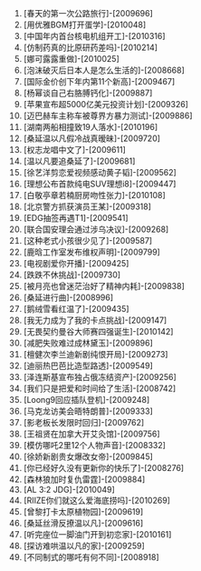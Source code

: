
1. [春天的第一次公路旅行]-[2009696]
1. [用优雅BGM打开蛋学]-[2010048]
1. [中国年内首台核电机组开工]-[2010316]
1. [仿制药真的比原研药差吗]-[2010214]
1. [娜可露露重做]-[2010025]
1. [泡沫破灭后日本人是怎么生活的]-[2008668]
1. [国际金价创下年内第11个新高]-[2009467]
1. [杨幂谈自己右胳膊钙化]-[2009887]
1. [苹果宣布超5000亿美元投资计划]-[2009326]
1. [迈巴赫车主称车被尊界方暴力测试]-[2009886]
1. [湖南两船相撞致19人落水]-[2010196]
1. [桑延温以凡假冷战真暧昧]-[2009720]
1. [权志龙唱中文了]-[2009611]
1. [温以凡要追桑延了]-[2009681]
1. [徐艺洋剪恋爱视频感动黄子韬]-[2009562]
1. [理想公布首款纯电SUV理想i8]-[2009447]
1. [白敬亭章若楠厨房吻性张力]-[2010108]
1. [北京警方抓获演员王某]-[2009318]
1. [EDG抽签再遇T1]-[2009541]
1. [联合国安理会通过涉乌决议]-[2009268]
1. [这种老式小孩很少见了]-[2009587]
1. [鹿晗工作室发布维权声明]-[2009799]
1. [电视剧爱你开播]-[2009425]
1. [跌跌不休挑战]-[2009730]
1. [被月亮也曾迷茫治好了精神内耗]-[2009838]
1. [桑延进行曲]-[2008996]
1. [鹅绒雪看红温了]-[2009435]
1. [我无力成为了我的卡点挑战]-[2009147]
1. [无畏契约曼谷大师赛四强诞生]-[2010142]
1. [减肥失败难过成林黛玉]-[2009896]
1. [檀健次李兰迪新剧纯恨开局]-[2009273]
1. [迪丽热巴芭比造型路透]-[2009549]
1. [泽连斯基宣布独占俄冻结资产]-[2009256]
1. [我们只是把爱和时间给了生活]-[2008742]
1. [Loong9回应插队登机]-[2009248]
1. [马克龙访美会晤特朗普]-[2009333]
1. [影老板长发限时回归]-[2009762]
1. [王祖贤在加拿大开艾灸馆]-[2009756]
1. [模仿哪吒2里12个人物声音]-[2008332]
1. [徐娇新剧贵女爆改女帝]-[2009845]
1. [你已经好久没有更新你的快乐了]-[2008276]
1. [森林狼加时复仇雷霆]-[2009884]
1. [AL 3:2 JDG]-[2010049]
1. [RIIZE你们就这么爱海底捞吗]-[2010269]
1. [曾黎打卡太原植物园]-[2009619]
1. [桑延丝滑反撩温以凡]-[2009616]
1. [听完座位一脚油门开到初恋家]-[2010161]
1. [探访难哄温以凡的家]-[2009259]
1. [不同制式的哪吒有何不同]-[2008918]